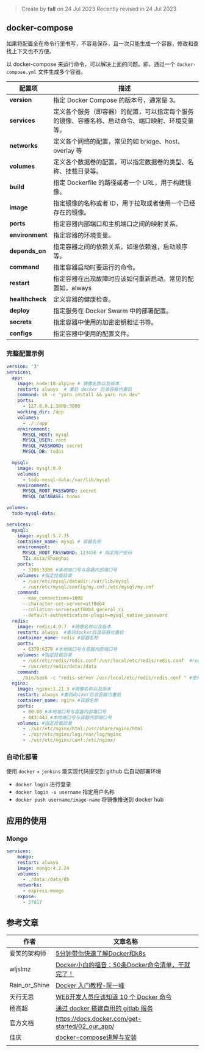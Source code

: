 > Create by **fall** on 24 Jul 2023
> Recently revised in 24 Jul 2023

## docker-compose

如果将配置全在命令行里书写，不容易保存，且一次只能生成一个容器，修改和查找上下文也不方便。

以 docker-compose 来运行命令，可以解决上面的问题。即，通过一个 `docker-compose.yml` 文件生成多个容器。

| **配置项**      | **描述**                                                     |
| --------------- | ------------------------------------------------------------ |
| **version**     | 指定 Docker Compose 的版本号，通常是 3。                     |
| **services**    | 定义各个服务（即容器）的配置，可以指定每个服务的镜像、容器名称、启动命令、端口映射、环境变量等。 |
| **networks**    | 定义各个网络的配置，常见的如 bridge、host、overlay 等        |
| **volumes**     | 定义各个数据卷的配置，可以指定数据卷的类型、名称、挂载目录等。 |
| **build**       | 指定 Dockerfile 的路径或者一个 URL，用于构建镜像。           |
| **image**       | 指定镜像的名称或者 ID，用于拉取或者使用一个已经存在的镜像。  |
| **ports**       | 指定容器内部端口和主机端口之间的映射关系。                   |
| **environment** | 指定容器的环境变量。                                         |
| **depends_on**  | 指定容器之间的依赖关系，如谁依赖谁，启动顺序等。             |
| **command**     | 指定容器启动时要运行的命令。                                 |
| **restart**     | 指定容器在出现故障时应该如何重新启动。常见的配置如，always   |
| **healthcheck** | 定义容器的健康检查。                                         |
| **deploy**      | 指定服务在 Docker Swarm 中的部署配置。                       |
| **secrets**     | 指定容器中使用的加密密钥和证书等。                           |
| **configs**     | 指定容器中使用的配置文件。                                   |

### 完整配置示例

```yml
version: '3'
services:
  app:
    image: node:18-alpine # 镜像名称以及版本
    restart: always  # 重启 docker 后该容器也重启
    command: sh -c "yarn install && yarn run dev"
    ports:
      - 127.0.0.1:3000:3000
    working_dir: /app
    volumes:
      - ./:/app
    environment:
      MYSQL_HOST: mysql
      MYSQL_USER: root
      MYSQL_PASSWORD: secret
      MYSQL_DB: todos

  mysql:
    image: mysql:8.0
    volumes:
      - todo-mysql-data:/var/lib/mysql
    environment:
      MYSQL_ROOT_PASSWORD: secret
      MYSQL_DATABASE: todos

volumes:
  todo-mysql-data:
```



```yaml
services:
  mysql:
    image: mysql:5.7.35 
    container_name: mysql # 容器名称
    environment:
      MYSQL_ROOT_PASSWORD: 123456 # 指定用户密码
      TZ: Asia/Shanghai
    ports:
      - 3306:3306 #本地端口号与容器内部端口号
    volumes: #指定挂载目录
      - /usr/etc/mysql/datadir:/var/lib/mysql
      - /usr/etc/mysql/config/my.cnf:/etc/mysql/my.cnf
    command: 
      --max_connections=1000
      --character-set-server=utf8mb4
      --collation-server=utf8mb4_general_ci
      --default-authentication-plugin=mysql_native_password
  redis:
    image: redis:4.0.7  #镜像名称以及版本
    restart: always  #重启docker后该容器也重启
    container_name: redis #容器名称
    ports:
      - 6379:6379 #本地端口号与容器内部端口号
    volumes: #指定挂载目录
      - /usr/etc/redis/redis.conf:/usr/local/etc/redis/redis.conf  #redis.conf文件和data目录分别映射了主机的redis.conf文件和主机的data目录
      - /usr/etc/redis/data:/data
    command:
      /bin/bash -c "redis-server /usr/local/etc/redis/redis.conf " #使用command可以覆盖容器启动后默认执行的命令。这里启动执行指定的redis.conf文件
  nginx:
    image: nginx:1.21.3 #镜像名称以及版本
    restart: always #重启docker后该容器也重启
    container_name: nginx #容器名称
    ports:
      - 80:80 #本地端口号与容器内部端口号
      - 443:443 #本地端口号与容器内部端口号
    volumes: #指定挂载目录
      - ./usr/etc/nginx/html:/usr/share/nginx/html
      - ./usr/etc/nginx/log:/var/log/nginx
      - ./usr/etc/nginx/conf:/etc/nginx/
```




### 自动化部署

使用 `docker` + `jenkins` 能实现代码提交到 github 后自动部署环境

- `docker login` 进行登录
- `docker login -u username` 指定用户名称
- `docker push username/image-name` 将镜像推送到 docker hub



## 应用的使用

### Mongo

```yaml
services:
	mongo:
    restart: always
    image: mongo:4.2.24
    volumes:
      - ./data:/data/db
    networks:
      - express-mongo
    expose:
      - 27017
```





## 参考文章

| 作者          | 文章名称                                                     |
| ------------- | ------------------------------------------------------------ |
| 爱笑的架构师  | [5分钟带你快速了解Docker和k8s](https://juejin.cn/post/6913568633813729294) |
| wljslmz       | [Docker小白的福音：50条Docker命令清单，干就完了！](https://juejin.cn/post/7127082572399509511) |
| Rain_or_Shine | [Docker 入门教程-阮一峰](https://juejin.cn/post/6844903561432662023) |
| 天行无忌      | [WEB开发人员应该知道 10 个 Docker 命令](https://juejin.cn/post/7188341548692537402) |
| 杨高超        | [通过 docker 搭建自用的 gitlab 服务](https://juejin.cn/post/6844903544496062472) |
| 官方文档      | https://docs.docker.com/get-started/02_our_app/              |
| 佳庆          | [docker-compose讲解与安装](https://juejin.cn/post/7220730324752859195) |
|               |                                                              |

